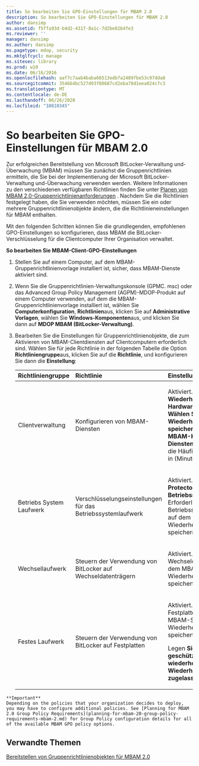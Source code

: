 ```yaml
---
title: So bearbeiten Sie GPO-Einstellungen für MBAM 2.0
description: So bearbeiten Sie GPO-Einstellungen für MBAM 2.0
author: dansimp
ms.assetid: f5ffa93d-b4d2-4317-8a1c-7d2be0264fe3
ms.reviewer: ''
manager: dansimp
ms.author: dansimp
ms.pagetype: mdop, security
ms.mktglfcycl: manage
ms.sitesec: library
ms.prod: w10
ms.date: 06/16/2016
ms.openlocfilehash: aaf7c7aab4baba66513edbfa2489fbe53c97dda8
ms.sourcegitcommit: 354664bc527d93f80687cd2eba70d1eea024c7c3
ms.translationtype: MT
ms.contentlocale: de-DE
ms.lasthandoff: 06/26/2020
ms.locfileid: "10810345"
---
```

# So bearbeiten Sie GPO-Einstellungen für MBAM 2.0


Zur erfolgreichen Bereitstellung von Microsoft BitLocker-Verwaltung und-Überwachung (MBAM) müssen Sie zunächst die Gruppenrichtlinien ermitteln, die Sie bei der Implementierung der Microsoft BitLocker-Verwaltung und-Überwachung verwenden werden. Weitere Informationen zu den verschiedenen verfügbaren Richtlinien finden Sie unter [Planen von MBAM 2,0-Gruppenrichtlinienanforderungen](planning-for-mbam-20-group-policy-requirements-mbam-2.md) . Nachdem Sie die Richtlinien festgelegt haben, die Sie verwenden möchten, müssen Sie ein oder mehrere Gruppenrichtlinienobjekte ändern, die die Richtlinieneinstellungen für MBAM enthalten.

Mit den folgenden Schritten können Sie die grundlegenden, empfohlenen GPO-Einstellungen so konfigurieren, dass MBAM die BitLocker-Verschlüsselung für die Clientcomputer Ihrer Organisation verwaltet.

**So bearbeiten Sie MBAM-Client-GPO-Einstellungen**

1.  Stellen Sie auf einem Computer, auf dem MBAM-Gruppenrichtlinienvorlage installiert ist, sicher, dass MBAM-Dienste aktiviert sind.

2.  Wenn Sie die Gruppenrichtlinien-Verwaltungskonsole (GPMC. msc) oder das Advanced Group Policy Management (AGPM)-MDOP-Produkt auf einem Computer verwenden, auf dem die MBAM-Gruppenrichtlinienvorlage installiert ist, wählen Sie **Computerkonfiguration**, **Richtlinien**aus, klicken Sie auf **Administrative Vorlagen**, wählen Sie **Windows-Komponenten**aus, und klicken Sie dann auf **MDOP MBAM (BitLocker-Verwaltung)**.

3.  Bearbeiten Sie die Einstellungen für Gruppenrichtlinienobjekte, die zum Aktivieren von MBAM-Clientdiensten auf Clientcomputern erforderlich sind. Wählen Sie für jede Richtlinie in der folgenden Tabelle die Option **Richtliniengruppe**aus, klicken Sie auf die **Richtlinie**, und konfigurieren Sie dann die **Einstellung**:

    <table>
    <colgroup>
    <col width="33%" />
    <col width="33%" />
    <col width="33%" />
    </colgroup>
    <thead>
    <tr class="header">
    <th align="left">Richtliniengruppe</th>
    <th align="left">Richtlinie</th>
    <th align="left">Einstellung</th>
    </tr>
    </thead>
    <tbody>
    <tr class="odd">
    <td align="left"><p>Clientverwaltung</p></td>
    <td align="left"><p>Konfigurieren von MBAM-Diensten</p></td>
    <td align="left"><p>Aktiviert. Legen <strong> Sie MBAM-Wiederherstellungs-und Hardware Dienstendpunkt </strong> , und <strong> Wählen Sie BitLocker-Wiederherstellungsinformationen speichern aus </strong> . Setzen <strong> Sie den MBAM-Konformitäts Dienstendpunkt </strong> , und geben Sie die Häufigkeit des Statusberichts in (Minuten) ein.</p></td>
    </tr>
    <tr class="even">
    <td align="left"><p>Betriebs System Laufwerk</p></td>
    <td align="left"><p>Verschlüsselungseinstellungen für das Betriebssystemlaufwerk</p></td>
    <td align="left"><p>Aktiviert. Legen <strong> Sie SELECT Protector für das Betriebssystemlaufwerk fest </strong> . Erforderlich, um Betriebssystemlaufwerks Daten auf dem MBAMKey-Wiederherstellungsserver zu speichern.</p></td>
    </tr>
    <tr class="odd">
    <td align="left"><p>Wechsellaufwerk</p></td>
    <td align="left"><p>Steuern der Verwendung von BitLocker auf Wechseldatenträgern</p></td>
    <td align="left"><p>Aktiviert. Erforderlich, wenn MBAM Wechseldatenträger-Daten auf dem MBAM-Schlüssel Wiederherstellungsserver speichert.</p></td>
    </tr>
    <tr class="even">
    <td align="left"><p>Festes Laufwerk</p></td>
    <td align="left"><p>Steuern der Verwendung von BitLocker auf Festplatten</p></td>
    <td align="left"><p>Aktiviert. Erforderlich, wenn MBAM Festplatten-Daten auf dem MBAM-Schlüssel Wiederherstellungsserver speichert.</p>
    <p>Legen <strong> Sie fest, wie BitLocker-geschützte Laufwerke wiederhergestellt </strong> und <strong> Daten Wiederherstellungs-Agent zugelassen werden können </strong> .</p></td>
    </tr>
    </tbody>
    </table>



~~~
**Important**  
Depending on the policies that your organization decides to deploy, you may have to configure additional policies. See [Planning for MBAM 2.0 Group Policy Requirements](planning-for-mbam-20-group-policy-requirements-mbam-2.md) for Group Policy configuration details for all of the available MBAM GPO policy options.
~~~



## Verwandte Themen


[Bereitstellen von Gruppenrichtlinienobjekten für MBAM 2.0](deploying-mbam-20-group-policy-objects-mbam-2.md)









